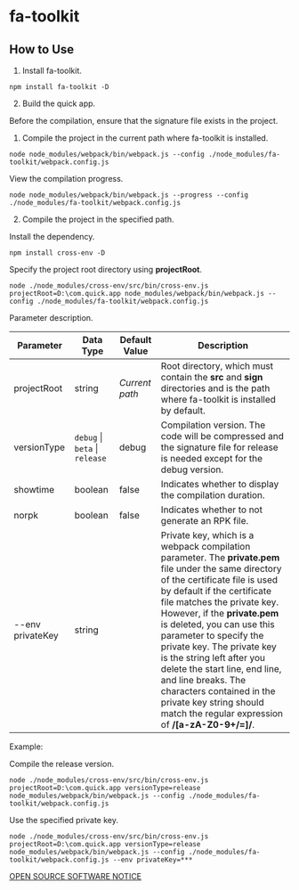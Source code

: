 ﻿# fa-toolkit

## How to Use

1. Install fa-toolkit.

```
npm install fa-toolkit -D
```

2. Build the quick app.

Before the compilation, ensure that the signature file exists in the project.

1) Compile the project in the current path where fa-toolkit is installed.

```
node node_modules/webpack/bin/webpack.js --config ./node_modules/fa-toolkit/webpack.config.js
```

View the compilation progress.

```
node node_modules/webpack/bin/webpack.js --progress --config ./node_modules/fa-toolkit/webpack.config.js
```

2) Compile the project in the specified path.

Install the dependency.

```
npm install cross-env -D
```

Specify the project root directory using **projectRoot**.

```
node ./node_modules/cross-env/src/bin/cross-env.js projectRoot=D:\com.quick.app node_modules/webpack/bin/webpack.js --config ./node_modules/fa-toolkit/webpack.config.js
```

Parameter description.

| Parameter| Data Type| Default Value| Description|
| -------  | --------- | --------- | --------- |
| projectRoot | string | *Current path*| Root directory, which must contain the **src** and **sign** directories and is the path where fa-toolkit is installed by default.|
| versionType | `debug` \| `beta` \| `release` | debug | Compilation version. The code will be compressed and the signature file for release is needed except for the debug version.|
| showtime | boolean | false | Indicates whether to display the compilation duration.|
| norpk | boolean | false | Indicates whether to not generate an RPK file.|
| --env privateKey | string | | Private key, which is a webpack compilation parameter. The **private.pem** file under the same directory of the certificate file is used by default if the certificate file matches the private key. However, if the **private.pem** is deleted, you can use this parameter to specify the private key. The private key is the string left after you delete the start line, end line, and line breaks. The characters contained in the private key string should match the regular expression of **\/[a-zA-Z0-9+/=]\/**.|

Example:

Compile the release version.

```
node ./node_modules/cross-env/src/bin/cross-env.js projectRoot=D:\com.quick.app versionType=release node_modules/webpack/bin/webpack.js --config ./node_modules/fa-toolkit/webpack.config.js
```

Use the specified private key.

```
node ./node_modules/cross-env/src/bin/cross-env.js projectRoot=D:\com.quick.app versionType=release node_modules/webpack/bin/webpack.js --config ./node_modules/fa-toolkit/webpack.config.js --env privateKey=***
```

[OPEN SOURCE SOFTWARE NOTICE](https://developer.huawei.com/consumer/en/doc/development/quickApp-Guides/quickapp-open-source-software-notice-0000001241443536)